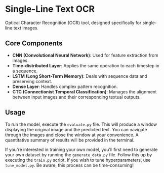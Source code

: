 # Single-Line Text OCR

Optical Character Recognition (OCR) tool, designed specifically for single-line text images.

## Core Components

- **CNN (Convolutional Neural Network)**: Used for feature extraction from images.
- **Time-distributed Layer**: Applies the same operation to each timestep in a sequence.
- **LSTM (Long Short-Term Memory)**: Deals with sequence data and preserving context.
- **Dense Layer**: Handles complex pattern recognition.
- **CTC (Connectionist Temporal Classification)**: Manages the alignment between input images and their corresponding textual outputs.

## Usage

To run the model, execute the `evaluate.py` file. This will produce a window displaying the original image and the predicted text. You can navigate through the images and close the window at your convenience. A quantitative summary of results will be provided in the terminal.

If you're interested in training your own model, you'll first need to generate your own dataset by running the `generate_data.py` file. Follow this up by executing the `train.py` script. If you wish to tune hyperparameters, use `tune_model.py`. Be aware, this process can be time-consuming!
